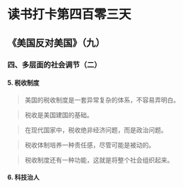 读书打卡第四百零三天
===

《美国反对美国》（九）
---

### 四、多层面的社会调节（二）

#### 5. 税收制度

> 美国的税收制度是一套异常复杂的体系，不容易弄明白。

> 税收是美国建国的基础。

> 在现代国家中，税收绝非经济问题，而是政治问题。

> 税收体制培养一种责任感，尽管可能是被动的。

> 税收制度还有一种功能，这就是将整个社会组织起来。

#### 6. 科技治人

> 